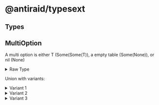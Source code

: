 <div id="@antiraid/typesext"></div>

# @antiraid/typesext

<div id="Types"></div>

## Types

<div id="MultiOption"></div>

## MultiOption

A multi option is either T (Some(Some(T)), a empty table (Some(None)), or nil (None)

<details>
<summary>Raw Type</summary>

```luau
--- A multi option is either T (Some(Some(T)), a empty table (Some(None)), or nil (None)
type MultiOption<T> = T | {} | nil
```

</details>

Union with variants:

<details>
<summary>Variant 1</summary>

[T](#T)

</details>

<details>
<summary>Variant 2</summary>

*This is an inline table type with the following fields*

</details>

<details>
<summary>Variant 3</summary>

[nil](#nil)

</details>

